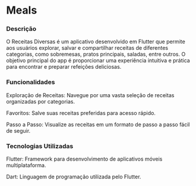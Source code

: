 # Meals

### Descrição
O Receitas Diversas é um aplicativo desenvolvido em Flutter que permite aos usuários explorar, salvar e compartilhar receitas de diferentes categorias, como sobremesas, pratos principais, saladas, entre outros. O objetivo principal do app é proporcionar uma experiência intuitiva e prática para encontrar e preparar refeições deliciosas.

### Funcionalidades
Exploração de Receitas: Navegue por uma vasta seleção de receitas organizadas por categorias.

Favoritos: Salve suas receitas preferidas para acesso rápido.

Passo a Passo: Visualize as receitas em um formato de passo a passo fácil de seguir.

### Tecnologias Utilizadas

Flutter: Framework para desenvolvimento de aplicativos móveis multiplataforma.

Dart: Linguagem de programação utilizada pelo Flutter.
